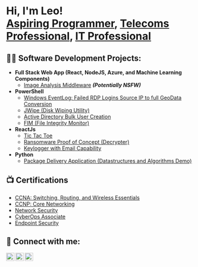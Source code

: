<h1>Hi, I'm Leo! <br/><a href="https://github.com/joshmadakor1">Aspiring Programmer</a>, <a href="https://www.linkedin.com/in/joshmadakor/">Telecoms Professional</a>, <a href="https://www.youtube.com/c/joshmadakor">IT Professional</a></h1>

<h2>👨‍💻 Software Development Projects:</h2>

- <b>Full Stack Web App (React, NodeJS, Azure, and Machine Learning Components)</b>
  - [Image Analysis Middleware](https://github.com/joshmadakor1/4chan-Image-Analysis-Middleware-C964) <b><i>(Potentially NSFW)</b></i>
- <b>PowerShell</b>
  - [Windows EventLog: Failed RDP Logins Source IP to full GeoData Conversion](https://github.com/joshmadakor1/Sentinel-Lab)
  - [JWipe (Disk Wiping Utility)](https://github.com/joshmadakor1/Jwipe.PowerShell)
  - [Active Directory Bulk User Creation](https://github.com/joshmadakor1/AD_PS)
  - [FIM (File Integrity Monitor)](https://github.com/joshmadakor1/PowerShell-Integrity-FIM)
- <b>ReactJs</b>
  - [Tic Tac Toe](https://github.com/reezyyy15/Tic-Tac-Toe)
  - [Ransomware Proof of Concept (Decrypter)](https://github.com/joshmadakor1/DecrypterPOC)
  - [Keylogger with Email Capability](https://github.com/joshmadakor1/Key-Logger-With-Email)
- <b>Python</b>
  - [Package Delivery Application (Datastructures and Algorithms Demo)](https://github.com/joshmadakor1/Package-Delivery-Pathfinding-Algorithm)

<h2>📺 Certifications</h2>

- [CCNA: Switching, Routing, and Wireless Essentials](https://www.credly.com/badges/f79b5cc8-fefb-4dad-a498-fdccd74f89b9/public_url)
- [CCNP: Core Networking](https://www.credly.com/badges/c2f84ae2-6427-428c-a860-dc8cf65c0825/public_url)
- [Network Security](https://www.credly.com/badges/9b9e8ade-15d7-4837-897c-4a2e1aa03170/public_url)
- [CyberOps Associate](https://www.credly.com/badges/09beab9b-ccd3-43cc-883d-ee4bb7649134/public_url)
- [Endpoint Security](https://www.credly.com/badges/be1714d5-8b96-4bde-a74b-82420caada9e/public_url)

<h2> 🤳 Connect with me:</h2>


[<img align="left" alt="JoshMadakor | Twitter" width="22px" src="https://cdn.jsdelivr.net/npm/simple-icons@v3/icons/twitter.svg" />][twitter]
[<img align="left" alt="JoshMadakor | LinkedIn" width="22px" src="https://cdn.jsdelivr.net/npm/simple-icons@v3/icons/linkedin.svg" />][linkedin]
[<img align="left" alt="JoshMadakor | Instagram" width="22px" src="https://cdn.jsdelivr.net/npm/simple-icons@v3/icons/instagram.svg" />][instagram]

[twitter]: https://twitter.com/leomakombe
[instagram]: https://www.instagram.com/reezyyy15/
[linkedin]: https://www.linkedin.com/in/leo-makombe-950974164

<!--
**joshmadakor1/joshmadakor1** is a ✨ _special_ ✨ repository because its `README.md` (this file) appears on your GitHub profile.

Here are some ideas to get you started:

- 🔭 I’m currently working on ...
- 🌱 I’m currently learning ...
- 👯 I’m looking to collaborate on ...
- 🤔 I’m looking for help with ...
- 💬 Ask me about ...
- 📫 How to reach me: ...
- 😄 Pronouns: ...
- ⚡ Fun fact: ...
-->
